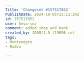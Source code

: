 ```yaml
---
Title: 'Changeset #157517852'
PublishDate: 2024-10-05T21:11:24Z
id: 157517852
user: Seva-snz
comment: added shop and bank
created_by: JOSM/1.5 (19096 ru)
tags:
- Montenegro
- Budva

---
```

